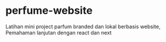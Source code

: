 # perfume-website
Latihan mini project parfum branded dan lokal berbasis website, Pemahaman lanjutan dengan react dan next 
